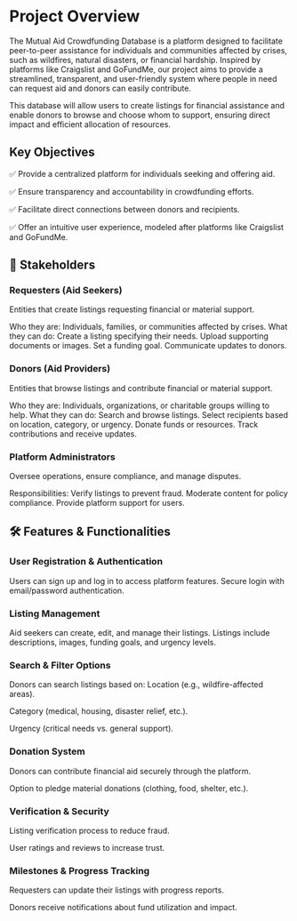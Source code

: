 # Project Overview
The Mutual Aid Crowdfunding Database is a platform designed to facilitate peer-to-peer assistance for individuals and communities affected by crises, such as wildfires, natural disasters, or financial hardship. Inspired by platforms like Craigslist and GoFundMe, our project aims to provide a streamlined, transparent, and user-friendly system where people in need can request aid and donors can easily contribute.

This database will allow users to create listings for financial assistance and enable donors to browse and choose whom to support, ensuring direct impact and efficient allocation of resources.

## Key Objectives
✅ Provide a centralized platform for individuals seeking and offering aid.

✅ Ensure transparency and accountability in crowdfunding efforts.

✅ Facilitate direct connections between donors and recipients.

✅ Offer an intuitive user experience, modeled after platforms like Craigslist and GoFundMe.


## 👥 Stakeholders
### Requesters (Aid Seekers)

Entities that create listings requesting financial or material support.

Who they are: Individuals, families, or communities affected by crises.
What they can do:
Create a listing specifying their needs.
Upload supporting documents or images.
Set a funding goal.
Communicate updates to donors.


### Donors (Aid Providers)

Entities that browse listings and contribute financial or material support.

Who they are: Individuals, organizations, or charitable groups willing to help.
What they can do:
Search and browse listings.
Select recipients based on location, category, or urgency.
Donate funds or resources.
Track contributions and receive updates.


### Platform Administrators

Oversee operations, ensure compliance, and manage disputes.

Responsibilities:
Verify listings to prevent fraud.
Moderate content for policy compliance.
Provide platform support for users.

## 🛠️ Features & Functionalities
### User Registration & Authentication

Users can sign up and log in to access platform features.
Secure login with email/password authentication.

### Listing Management

Aid seekers can create, edit, and manage their listings.
Listings include descriptions, images, funding goals, and urgency levels.

### Search & Filter Options

Donors can search listings based on:
Location (e.g., wildfire-affected areas).

Category (medical, housing, disaster relief, etc.).

Urgency (critical needs vs. general support).

### Donation System

Donors can contribute financial aid securely through the platform.

Option to pledge material donations (clothing, food, shelter, etc.).

### Verification & Security

Listing verification process to reduce fraud.

User ratings and reviews to increase trust.

### Milestones & Progress Tracking

Requesters can update their listings with progress reports.

Donors receive notifications about fund utilization and impact.
